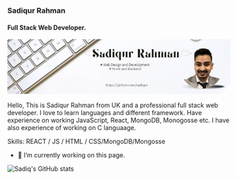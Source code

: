 ### Sadiqur Rahman
#### Full Stack Web Developer.
![Full Stack Web Developer.](https://github.com/sadiqss/sadiqss/blob/main/Banner.JPG)

Hello, This is Sadiqur Rahman from UK and a professional full stack web developer. I love to learn languages and different framework. Have experience on working JavaScript, React, MongoDB, Monogosse etc. I have also experience of working on C languaage.

Skills: REACT / JS / HTML / CSS/MongoDB/Mongosse

- 🔭 I’m currently working on this page. 






![Sadiq's GitHub stats](https://github-readme-stats.vercel.app/api?username=sadiqss)
